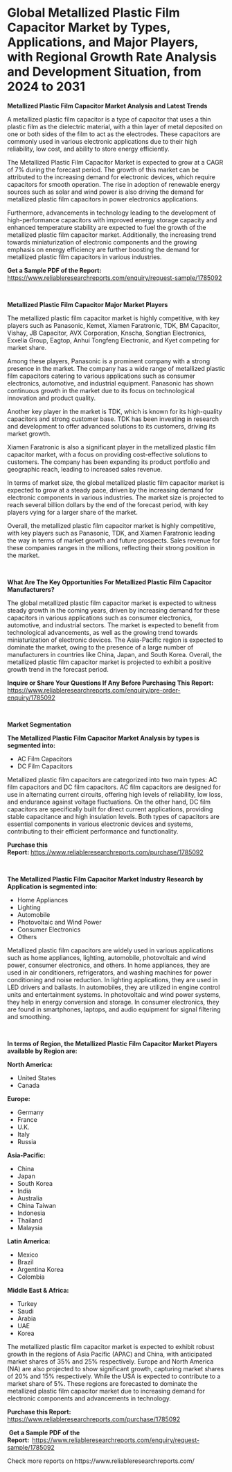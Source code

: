 <p><h1>Global Metallized Plastic Film Capacitor Market by Types, Applications, and Major Players, with Regional Growth Rate Analysis and Development Situation, from 2024 to 2031</h1></p><p><strong>Metallized Plastic Film Capacitor Market Analysis and Latest Trends</strong></p>
<p><p>A metallized plastic film capacitor is a type of capacitor that uses a thin plastic film as the dielectric material, with a thin layer of metal deposited on one or both sides of the film to act as the electrodes. These capacitors are commonly used in various electronic applications due to their high reliability, low cost, and ability to store energy efficiently.</p><p>The Metallized Plastic Film Capacitor Market is expected to grow at a CAGR of 7% during the forecast period. The growth of this market can be attributed to the increasing demand for electronic devices, which require capacitors for smooth operation. The rise in adoption of renewable energy sources such as solar and wind power is also driving the demand for metallized plastic film capacitors in power electronics applications.</p><p>Furthermore, advancements in technology leading to the development of high-performance capacitors with improved energy storage capacity and enhanced temperature stability are expected to fuel the growth of the metallized plastic film capacitor market. Additionally, the increasing trend towards miniaturization of electronic components and the growing emphasis on energy efficiency are further boosting the demand for metallized plastic film capacitors in various industries.</p></p>
<p><strong>Get a Sample PDF of the Report:&nbsp;</strong> <a href="https://www.reliableresearchreports.com/enquiry/request-sample/1785092">https://www.reliableresearchreports.com/enquiry/request-sample/1785092</a></p>
<p>&nbsp;</p>
<p><strong>Metallized Plastic Film Capacitor Major Market Players</strong></p>
<p><p>The metallized plastic film capacitor market is highly competitive, with key players such as Panasonic, Kemet, Xiamen Faratronic, TDK, BM Capacitor, Vishay, JB Capacitor, AVX Corporation, Knscha, Songtian Electronics, Exxelia Group, Eagtop, Anhui Tongfeng Electronic, and Kyet competing for market share. </p><p>Among these players, Panasonic is a prominent company with a strong presence in the market. The company has a wide range of metallized plastic film capacitors catering to various applications such as consumer electronics, automotive, and industrial equipment. Panasonic has shown continuous growth in the market due to its focus on technological innovation and product quality.</p><p>Another key player in the market is TDK, which is known for its high-quality capacitors and strong customer base. TDK has been investing in research and development to offer advanced solutions to its customers, driving its market growth.</p><p>Xiamen Faratronic is also a significant player in the metallized plastic film capacitor market, with a focus on providing cost-effective solutions to customers. The company has been expanding its product portfolio and geographic reach, leading to increased sales revenue.</p><p>In terms of market size, the global metallized plastic film capacitor market is expected to grow at a steady pace, driven by the increasing demand for electronic components in various industries. The market size is projected to reach several billion dollars by the end of the forecast period, with key players vying for a larger share of the market.</p><p>Overall, the metallized plastic film capacitor market is highly competitive, with key players such as Panasonic, TDK, and Xiamen Faratronic leading the way in terms of market growth and future prospects. Sales revenue for these companies ranges in the millions, reflecting their strong position in the market.</p></p>
<p>&nbsp;</p>
<p><strong>What Are The Key Opportunities For Metallized Plastic Film Capacitor Manufacturers?</strong></p>
<p><p>The global metallized plastic film capacitor market is expected to witness steady growth in the coming years, driven by increasing demand for these capacitors in various applications such as consumer electronics, automotive, and industrial sectors. The market is expected to benefit from technological advancements, as well as the growing trend towards miniaturization of electronic devices. The Asia-Pacific region is expected to dominate the market, owing to the presence of a large number of manufacturers in countries like China, Japan, and South Korea. Overall, the metallized plastic film capacitor market is projected to exhibit a positive growth trend in the forecast period.</p></p>
<p><strong>Inquire or Share Your Questions If Any Before Purchasing This Report:</strong> <a href="https://www.reliableresearchreports.com/enquiry/pre-order-enquiry/1785092">https://www.reliableresearchreports.com/enquiry/pre-order-enquiry/1785092</a></p>
<p>&nbsp;</p>
<p><strong>Market Segmentation</strong></p>
<p><strong>The Metallized Plastic Film Capacitor Market Analysis by types is segmented into:</strong></p>
<p><ul><li>AC Film Capacitors</li><li>DC Film Capacitors</li></ul></p>
<p><p>Metallized plastic film capacitors are categorized into two main types: AC film capacitors and DC film capacitors. AC film capacitors are designed for use in alternating current circuits, offering high levels of reliability, low loss, and endurance against voltage fluctuations. On the other hand, DC film capacitors are specifically built for direct current applications, providing stable capacitance and high insulation levels. Both types of capacitors are essential components in various electronic devices and systems, contributing to their efficient performance and functionality.</p></p>
<p><strong>Purchase this Report:&nbsp;</strong><a href="https://www.reliableresearchreports.com/purchase/1785092">https://www.reliableresearchreports.com/purchase/1785092</a></p>
<p>&nbsp;</p>
<p><strong>The Metallized Plastic Film Capacitor Market Industry Research by Application is segmented into:</strong></p>
<p><ul><li>Home Appliances</li><li>Lighting</li><li>Automobile</li><li>Photovoltaic and Wind Power</li><li>Consumer Electronics</li><li>Others</li></ul></p>
<p><p>Metallized plastic film capacitors are widely used in various applications such as home appliances, lighting, automobile, photovoltaic and wind power, consumer electronics, and others. In home appliances, they are used in air conditioners, refrigerators, and washing machines for power conditioning and noise reduction. In lighting applications, they are used in LED drivers and ballasts. In automobiles, they are utilized in engine control units and entertainment systems. In photovoltaic and wind power systems, they help in energy conversion and storage. In consumer electronics, they are found in smartphones, laptops, and audio equipment for signal filtering and smoothing.</p></p>
<p>&nbsp;</p>
<p><strong>In terms of Region, the Metallized Plastic Film Capacitor Market Players available by Region are:</strong></p>
<p>
    <p> <strong> North America: </strong>
        <ul>
            <li>United States</li>
            <li>Canada</li>
        </ul>
        </p> 
    <p> <strong> Europe: </strong>
        <ul>
            <li>Germany</li>
            <li>France</li>
            <li>U.K.</li>
            <li>Italy</li>
            <li>Russia</li>
        </ul>
        </p> 
    <p> <strong> Asia-Pacific: </strong>
        <ul>
            <li>China</li>
            <li>Japan</li>
            <li>South Korea</li>
            <li>India</li>
            <li>Australia</li>
            <li>China Taiwan</li>
            <li>Indonesia</li>
            <li>Thailand</li>
            <li>Malaysia</li>
        </ul>
        </p> 
    <p> <strong> Latin America: </strong>
        <ul>
            <li>Mexico</li>
            <li>Brazil</li>
            <li>Argentina Korea</li>
            <li>Colombia</li>
        </ul>
        </p> 
    <p> <strong> Middle East & Africa: </strong>
        <ul>
            <li>Turkey</li>
            <li>Saudi</li>
            <li>Arabia</li>
            <li>UAE</li>
            <li>Korea</li>
        </ul>
    </p>
    </p>
<p><p>The metallized plastic film capacitor market is expected to exhibit robust growth in the regions of Asia Pacific (APAC) and China, with anticipated market shares of 35% and 25% respectively. Europe and North America (NA) are also projected to show significant growth, capturing market shares of 20% and 15% respectively. While the USA is expected to contribute to a market share of 5%. These regions are forecasted to dominate the metallized plastic film capacitor market due to increasing demand for electronic components and advancements in technology.</p></p>
<p><strong>Purchase this Report: </strong><a href="https://www.reliableresearchreports.com/purchase/1785092">https://www.reliableresearchreports.com/purchase/1785092</a></p>
<p>&nbsp;<strong>Get a Sample PDF of the Report:&nbsp;&nbsp;</strong><a href="https://www.reliableresearchreports.com/enquiry/request-sample/1785092">https://www.reliableresearchreports.com/enquiry/request-sample/1785092</a></p>
<p><strong></strong></p>
<p>Check more reports on https://www.reliableresearchreports.com/</p>